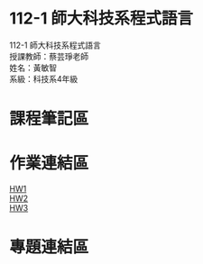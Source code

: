 # 112-1 師大科技系程式語言
112-1 師大科技系程式語言 <br>
授課教師：蔡芸琤老師 <br>
姓名：黃敏智 <br>
系級：科技系4年級 <br>

# 課程筆記區 <br>
# 作業連結區 <br>
<a href="https://github.com/Min901128/PL/blob/main/HW1/PLHW1.ipynb">HW1</a>
<br>
<a href="https://github.com/Min901128/PL/blob/main/HW2/HW2.ipynb">HW2</a>
<br>
<a href="https://github.com/Min901128/PL/blob/main/HW3/HW3.ipynb">HW3</a>

# 專題連結區 <br>
